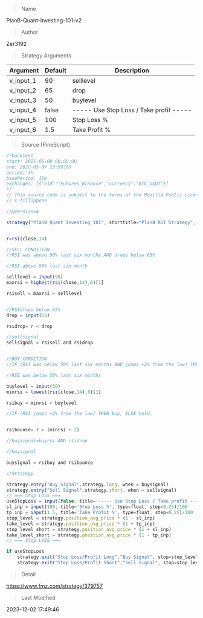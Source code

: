 
> Name

PlanB-Quant-Investing-101-v2

> Author

Zer3192



> Strategy Arguments



|Argument|Default|Description|
|----|----|----|
|v_input_1|90|selllevel|
|v_input_2|65|drop|
|v_input_3|50|buylevel|
|v_input_4|false|----- Use Stop Loss / Take profit -----|
|v_input_5|100|Stop Loss %|
|v_input_6|1.5|Take Profit %|


> Source (PineScript)

``` javascript
/*backtest
start: 2021-05-08 00:00:00
end: 2022-05-07 23:59:00
period: 4h
basePeriod: 15m
exchanges: [{"eid":"Futures_Binance","currency":"BTC_USDT"}]
*/
// This source code is subject to the terms of the Mozilla Public License 2.0 at https://mozilla.org/MPL/2.0/
// © fillippone

//@version=4

strategy("PlanB Quant Investing 101", shorttitle="PlanB RSI Strategy", overlay=true,calc_on_every_tick=false,pyramiding=0, default_qty_type=strategy.cash,default_qty_value=1000, currency=currency.USD, initial_capital=1000,commission_type=strategy.commission.percent, commission_value=0.0)


r=rsi(close,14)

//SELL CONDITION
//RSI was above 90% last six months AND drops below 65%

//RSI above 90% last six month

selllevel = input(90)
maxrsi = highest(rsi(close,14),6)[1]

rsisell = maxrsi > selllevel 


//RSIdrops below 65%
drop = input(65)

rsidrop= r < drop

//sellsignal
sellsignal = rsisell and rsidrop 


//BUY CONDITION
//IF (RSI was below 50% last six months AND jumps +2% from the low) THEN buy, ELSE hold.

//RSI was below 50% last six months

buylevel = input(50)
minrsi = lowest(rsi(close,14),6)[1]

rsibuy = minrsi < buylevel 

//IF (RSI jumps +2% from the low) THEN buy, ELSE hold.


rsibounce= r > (minrsi + 2)

//buysignal=buyrsi AND rsidrop

//buysignal

buysignal = rsibuy and rsibounce 

//Strategy

strategy.entry("Buy Signal",strategy.long, when = buysignal)
strategy.entry("Sell Signal",strategy.short, when = sellsignal)
// === Stop LOSS ===
useStopLoss = input(false, title='----- Use Stop Loss / Take profit -----', type=bool)
sl_inp = input(100, title='Stop Loss %', type=float, step=0.25)/100
tp_inp = input(1.5, title='Take Profit %', type=float, step=0.25)/100
stop_level = strategy.position_avg_price * (1 - sl_inp)
take_level = strategy.position_avg_price * (1 + tp_inp)
stop_level_short = strategy.position_avg_price * (1 + sl_inp)
take_level_short = strategy.position_avg_price * (1 - tp_inp)
// === Stop LOSS ===

if useStopLoss
    strategy.exit("Stop Loss/Profit Long","Buy Signal", stop=stop_level, limit=take_level)
    strategy.exit("Stop Loss/Profit Short","Sell Signal", stop=stop_level_short, limit=take_level_short)


```

> Detail

https://www.fmz.com/strategy/379757

> Last Modified

2023-12-02 17:49:46
